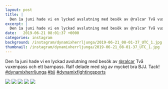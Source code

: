 ```yaml
---
layout: post
title: |
  Den 1a juni hade vi en lyckad avslutning med besök av @ralcar Två vuxenpass och ett barnpass
excerpt: |
  Den 1a juni hade vi en lyckad avslutning med besök av @ralcar Två vuxenpass och ett barnpass. Ralf delade med sig av mycket  bra BJJ. Tack!   
date:   2019-06-21 08:01:37 +0000
categories: instagram
background: /instagram/dynamixherrljunga/2019-06-21_08-01-37_UTC_1.jpg
thumbnail: /instagram/dynamixherrljunga/2019-06-21_08-01-37_UTC_1.jpg
---
```

Den 1a juni hade vi en lyckad avslutning med besök av [@ralcar](https://www.instagram.com/ralcar/) Två vuxenpass och ett barnpass. Ralf delade med sig av mycket  bra BJJ. Tack! [#dynamixherrljunga](https://www.instagram.com/explore/tags/dynamixherrljunga/) [#bjj](https://www.instagram.com/explore/tags/bjj/) [#dynamixfightingsports](https://www.instagram.com/explore/tags/dynamixfightingsports/)



<img src='/www-dynamix-herrljunga/instagram/dynamixherrljunga/2019-06-21_08-01-37_UTC_1.jpg' class='img-fluid' />


<img src='/www-dynamix-herrljunga/instagram/dynamixherrljunga/2019-06-21_08-01-37_UTC_2.jpg' class='img-fluid' />


<img src='/www-dynamix-herrljunga/instagram/dynamixherrljunga/2019-06-21_08-01-37_UTC_3.jpg' class='img-fluid' />


<img src='/www-dynamix-herrljunga/instagram/dynamixherrljunga/2019-06-21_08-01-37_UTC_4.jpg' class='img-fluid' />


<img src='/www-dynamix-herrljunga/instagram/dynamixherrljunga/2019-06-21_08-01-37_UTC_5.jpg' class='img-fluid' />
